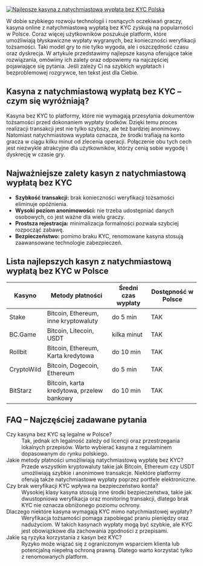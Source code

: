 [![Najlepsze kasyna z natychmiastową wypłatą bez KYC Polska](https://123-caf.pages.dev/gitsignup.png)](https://vrmoo.ru/Bt82HjjY)

<p>W dobie szybkiego rozwoju technologii i rosnących oczekiwań graczy, kasyna online z natychmiastową wypłatą bez KYC zyskują na popularności w Polsce. Coraz więcej użytkowników poszukuje platform, które umożliwiają błyskawiczne wypłaty wygranych, bez konieczności weryfikacji tożsamości. Taki model gry to nie tylko wygoda, ale i oszczędność czasu oraz dyskrecja. W artykule przedstawimy najlepsze kasyna oferujące takie rozwiązania, omówimy ich zalety oraz odpowiemy na najczęściej pojawiające się pytania. Jeśli zależy Ci na szybkich wypłatach i bezproblemowej rozgrywce, ten tekst jest dla Ciebie.</p>  <h2>Kasyna z natychmiastową wypłatą bez KYC – czym się wyróżniają?</h2> <p>Kasyna bez KYC to platformy, które nie wymagają przesyłania dokumentów tożsamości przed dokonaniem wypłaty środków. Dzięki temu proces realizacji transakcji jest nie tylko szybszy, ale też bardziej anonimowy. Natomiast natychmiastowa wypłata oznacza, że środki trafiają na konto gracza w ciągu kilku minut od zlecenia operacji. Połączenie obu tych cech jest niezwykle atrakcyjne dla użytkowników, którzy cenią sobie wygodę i dyskrecję w czasie gry.</p>  <h2>Najważniejsze zalety kasyn z natychmiastową wypłatą bez KYC</h2> <ul> <li><strong>Szybkość transakcji:</strong> brak konieczności weryfikacji tożsamości eliminuje opóźnienia.</li> <li><strong>Wysoki poziom anonimowości:</strong> nie trzeba udostępniać danych osobowych, co jest ważne dla wielu graczy.</li> <li><strong>Prostsza rejestracja:</strong> minimalizacja formalności pozwala szybciej rozpocząć zabawę.</li> <li><strong>Bezpieczeństwo:</strong> pomimo braku KYC, renomowane kasyna stosują zaawansowane technologie zabezpieczeń.</li> </ul>  <h2>Lista najlepszych kasyn z natychmiastową wypłatą bez KYC w Polsce</h2> <table> <thead> <tr> <th>Kasyno</th> <th>Metody płatności</th> <th>Średni czas wypłaty</th> <th>Dostępność w Polsce</th> </tr> </thead> <tbody> <tr> <td>Stake</td> <td>Bitcoin, Ethereum, inne kryptowaluty</td> <td>do 5 min</td> <td>TAK</td> </tr> <tr> <td>BC.Game</td> <td>Bitcoin, Litecoin, USDT</td> <td>kilka minut</td> <td>TAK</td> </tr> <tr> <td>Rollbit</td> <td>Bitcoin, Ethereum, Karta kredytowa</td> <td>do 10 min</td> <td>TAK</td> </tr> <tr> <td>CryptoWild</td> <td>Bitcoin, Dogecoin, Ethereum</td> <td>do 5 min</td> <td>TAK</td> </tr> <tr> <td>BitStarz</td> <td>Bitcoin, karta kredytowa, przelew bankowy</td> <td>do 10 min</td> <td>TAK</td> </tr> </tbody> </table>  <h2>FAQ – Najczęściej zadawane pytania</h2> <dl> <dt>Czy kasyna bez KYC są legalne w Polsce?</dt> <dd>Tak, jednak ich legalność zależy od licencji oraz przestrzegania lokalnych przepisów. Warto wybierać kasyna z regulaminem dopasowanym do rynku polskiego.</dd>  <dt>Jakie metody płatności umożliwiają natychmiastową wypłatę bez KYC?</dt> <dd>Przede wszystkim kryptowaluty takie jak Bitcoin, Ethereum czy USDT umożliwiają szybkie i anonimowe transakcje. Niektóre platformy oferują także natychmiastowe wypłaty poprzez portfele elektroniczne.</dd>  <dt>Czy brak weryfikacji KYC wpływa na bezpieczeństwo konta?</dt> <dd>Wysokiej klasy kasyna stosują inne środki bezpieczeństwa, takie jak dwustopniowa weryfikacja oraz monitoring transakcji, dlatego brak KYC nie oznacza obniżonego poziomu ochrony.</dd>  <dt>Dlaczego niektóre kasyna wymagają KYC mimo natychmiastowej wypłaty?</dt> <dd>Weryfikacja tożsamości pomaga zapobiegać praniu pieniędzy oraz nadużyciom. W takich kasynach wypłaty mogą być szybkie, ale KYC jest obowiązkowe dla zachowania zgodności z przepisami.</dd>  <dt>Jakie są ryzyka korzystania z kasyn bez KYC?</dt> <dd>Ryzyko może wiązać się z ograniczonym wsparciem klienta lub potencjalną niepełną ochroną prawną. Dlatego warto korzystać tylko z renomowanych platform.</dd> </dl>